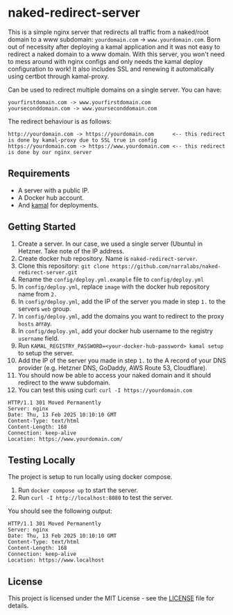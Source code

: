 # naked-redirect-server

This is a simple nginx server that redirects all traffic from a naked/root domain to a www subdomain: `yourdomain.com` -> `www.yourdomain.com`. Born out of necessity after deploying a kamal application and it was not easy to redirect a naked domain to a www domain. With this server, you won't need to mess around with nginx configs and only needs the kamal deploy configuration to work! It also includes SSL and renewing it automatically using certbot through kamal-proxy.

Can be used to redirect multiple domains on a single server. You can have:

```
yourfirstdomain.com -> www.yourfirstdomain.com
yourseconddomain.com -> www.yourseconddomain.com
```

The redirect behaviour is as follows:

```
http://yourdomain.com -> https://yourdomain.com      <-- this redirect is done by kamal-proxy due to SSL true in config
https://yourdomain.com -> https://www.yourdomain.com <-- this redirect is done by our nginx server
```

## Requirements

- A server with a public IP.
- A Docker hub account.
- And [kamal](https://kamal-deploy.org/docs/installation/) for deployments.

## Getting Started

1. Create a server. In our case, we used a single server (Ubuntu) in Hetzner. Take note of the IP address.
2. Create docker hub repository. Name is `naked-redirect-server`.
3. Clone this repository: `git clone https://github.com/narralabs/naked-redirect-server.git`
4. Rename the `config/deploy.yml.example` file to `config/deploy.yml`
5. In `config/deploy.yml`, replace `image` with the docker hub repository name from `2.`
6. In `config/deploy.yml`, add the IP of the server you made in step `1.` to the servers `web` group.
7. In `config/deploy.yml`, add the domains you want to redirect to the proxy `hosts` array.
8. In `config/deploy.yml`, add your docker hub username to the registry `username` field.
9. Run `KAMAL_REGISTRY_PASSWORD=<your-docker-hub-password> kamal setup` to setup the server.
10. Add the IP of the server you made in step `1.` to the A record of your DNS provider (e.g. Hetzner DNS, GoDaddy, AWS Route 53, Cloudflare).
11. You should now be able to access your naked domain and it should redirect to the www subdomain.
12. You can test this using curl: `curl -I https://yourdomain.com`
```
HTTP/1.1 301 Moved Permanently
Server: nginx
Date: Thu, 13 Feb 2025 10:10:10 GMT
Content-Type: text/html
Content-Length: 168
Connection: keep-alive
Location: https://www.yourdomain.com/
```

## Testing Locally

The project is setup to run locally using docker compose.

1. Run `docker compose up` to start the server.
2. Run `curl -I http://localhost:8080` to test the server.

You should see the following output:

```
HTTP/1.1 301 Moved Permanently
Server: nginx
Date: Thu, 13 Feb 2025 10:10:10 GMT
Content-Type: text/html
Content-Length: 168
Connection: keep-alive
Location: https://www.localhost
```

## License

This project is licensed under the MIT License - see the [LICENSE](LICENSE) file for details.
